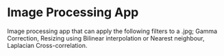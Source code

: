 # Image Processing App
Image processing app that can apply the following filters to a .jpg; Gamma Correction, Resizing using Bilinear interpolation or Nearest neighbour, Laplacian Cross-correlation.
